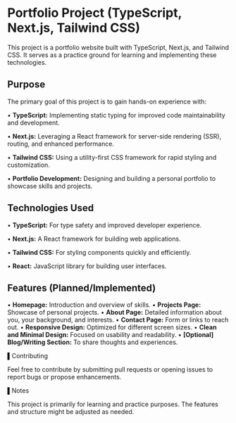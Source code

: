 # Portfolio Project (TypeScript, Next.js, Tailwind CSS)

This project is a portfolio website built with TypeScript, Next.js, and Tailwind CSS. It serves as a practice ground for learning and implementing these technologies.

## Purpose

The primary goal of this project is to gain hands-on experience with:

•   **TypeScript:**  Implementing static typing for improved code maintainability and development.

•   **Next.js:**  Leveraging a React framework for server-side rendering (SSR), routing, and enhanced performance.

•   **Tailwind CSS:**  Using a utility-first CSS framework for rapid styling and customization.

•   **Portfolio Development:**  Designing and building a personal portfolio to showcase skills and projects.

## Technologies Used

•   **TypeScript:**  For type safety and improved developer experience.

•   **Next.js:** A React framework for building web applications.

•   **Tailwind CSS:**  For styling components quickly and efficiently.

•   **React:** JavaScript library for building user interfaces.

## Features (Planned/Implemented)

•   **Homepage:** Introduction and overview of skills.
•   **Projects Page:** Showcase of personal projects.
•   **About Page:** Detailed information about you, your background, and interests.
•   **Contact Page:** Form or links to reach out.
•   **Responsive Design:** Optimized for different screen sizes.
•   **Clean and Minimal Design:** Focused on usability and readability.
•   **[Optional] Blog/Writing Section:** To share thoughts and experiences.


▌Contributing

Feel free to contribute by submitting pull requests or opening issues to report bugs or propose enhancements.

▌Notes

This project is primarily for learning and practice purposes.  The features and structure might be adjusted as needed.

